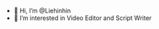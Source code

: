 - 👋 Hi, I’m @Liehinhin
- 👀 I’m interested in Video Editor and Script Writer

<!---
Liehinhin/Liehinhin is a ✨ special ✨ repository because its `README.md` (this file) appears on your GitHub profile.
You can click the Preview link to take a look at your changes.
--->
